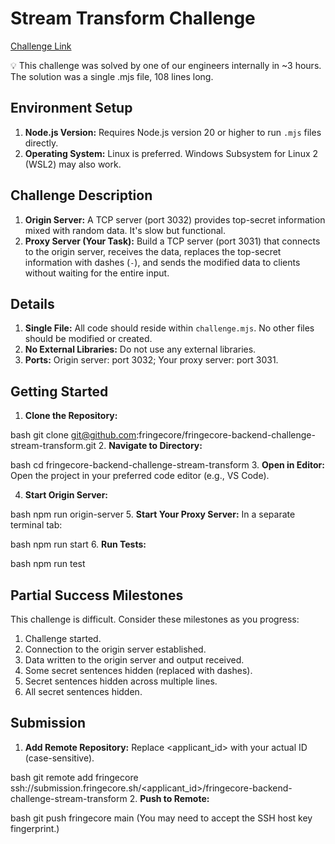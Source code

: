 # Stream Transform Challenge

[Challenge Link](https://tella.video/stream-transform-challenge-1-a5qb)

<aside>
💡 This challenge was solved by one of our engineers internally in ~3 hours. The solution was a single .mjs file, 108 lines long.
</aside>

## Environment Setup

1. **Node.js Version:** Requires Node.js version 20 or higher to run `.mjs` files directly.
2. **Operating System:** Linux is preferred. Windows Subsystem for Linux 2 (WSL2) may also work.


## Challenge Description

1. **Origin Server:** A TCP server (port 3032) provides top-secret information mixed with random data.  It's slow but functional.
2. **Proxy Server (Your Task):** Build a TCP server (port 3031) that connects to the origin server, receives the data, replaces the top-secret information with dashes (`-`), and sends the modified data to clients without waiting for the entire input.


## Details

1. **Single File:**  All code should reside within `challenge.mjs`.  No other files should be modified or created.
2. **No External Libraries:** Do not use any external libraries.
3. **Ports:** Origin server: port 3032; Your proxy server: port 3031.


## Getting Started

1. **Clone the Repository:**
   
bash
   git clone git@github.com:fringecore/fringecore-backend-challenge-stream-transform.git
2. **Navigate to Directory:**
   
bash
   cd fringecore-backend-challenge-stream-transform
3. **Open in Editor:**  Open the project in your preferred code editor (e.g., VS Code).

4. **Start Origin Server:**
   
bash
   npm run origin-server
5. **Start Your Proxy Server:** In a separate terminal tab:
   
bash
   npm run start
6. **Run Tests:**
   
bash
   npm run test

## Partial Success Milestones

This challenge is difficult.  Consider these milestones as you progress:

1. Challenge started.
2. Connection to the origin server established.
3. Data written to the origin server and output received.
4. Some secret sentences hidden (replaced with dashes).
5. Secret sentences hidden across multiple lines.
6. All secret sentences hidden.


## Submission

1. **Add Remote Repository:** Replace <applicant_id> with your actual ID (case-sensitive).
   
bash
   git remote add fringecore ssh://submission.fringecore.sh/<applicant_id>/fringecore-backend-challenge-stream-transform
2. **Push to Remote:**
   
bash
   git push fringecore main
   (You may need to accept the SSH host key fingerprint.)